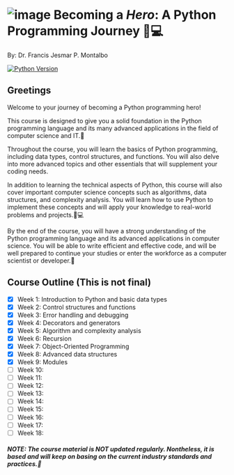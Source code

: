 # ![image](https://user-images.githubusercontent.com/65653238/212522749-e67eeb54-c942-4e35-a768-8374e61a5237.png) Becoming a <b><i>Hero</i></b>: A Python Programming Journey 🐍💻
<p>By: Dr. Francis Jesmar P. Montalbo</p>

[![Python Version](https://img.shields.io/badge/python-3.8%2B-blue.svg)](https://www.python.org/downloads/release/python-380/)

## Greetings

<p>Welcome to your journey of becoming a Python programming hero!</p> 
<p>This course is designed to give you a solid foundation in the Python programming language and its many advanced applications in the field of computer science and IT.🚀</p>

<p>Throughout the course, you will learn the basics of Python programming, including data types, control structures, and functions. You will also delve into more advanced topics and other essentials that will supplement your coding needs.</p>

<p>In addition to learning the technical aspects of Python, this course will also cover important computer science concepts such as algorithms, data structures, and complexity analysis. You will learn how to use Python to implement these concepts and will apply your knowledge to real-world problems and projects.🤔💻</p>

<p>By the end of the course, you will have a strong understanding of the Python programming language and its advanced applications in computer science. You will be able to write efficient and effective code, and will be well prepared to continue your studies or enter the workforce as a computer scientist or developer.💼</p>

## Course Outline (This is not final)
- [x] Week 1: Introduction to Python and basic data types
- [x] Week 2: Control structures and functions
- [x] Week 3: Error handling and debugging
- [x] Week 4: Decorators and generators
- [x] Week 5: Algorithm and complexity analysis
- [x] Week 6: Recursion
- [x] Week 7: Object-Oriented Programming
- [x] Week 8: Advanced data structures
- [x] Week 9: Modules
- [ ] Week 10:
- [ ] Week 11: 
- [ ]  Week 12: 
- [ ]  Week 13: 
- [ ]  Week 14: 
- [ ]  Week 15: 
- [ ]  Week 16: 
- [ ]  Week 17: 
- [ ]  Week 18:

##### NOTE: The course material is NOT updated regularly. Nontheless, it is based and will keep on basing on the current industry standards and practices.🚀
